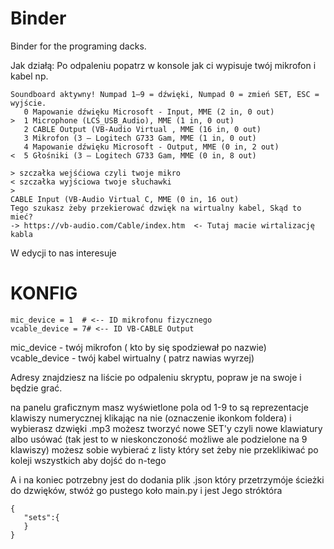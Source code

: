 # Binder
Binder for the programing dacks.

Jak działą:
Po odpaleniu popatrz w konsole jak ci wypisuje twój mikrofon i kabel np.
```
Soundboard aktywny! Numpad 1–9 = dźwięki, Numpad 0 = zmień SET, ESC = wyjście.
   0 Mapowanie dźwięku Microsoft - Input, MME (2 in, 0 out)
>  1 Microphone (LCS_USB_Audio), MME (1 in, 0 out)
   2 CABLE Output (VB-Audio Virtual , MME (16 in, 0 out)
   3 Mikrofon (3 — Logitech G733 Gam, MME (1 in, 0 out)
   4 Mapowanie dźwięku Microsoft - Output, MME (0 in, 2 out)
<  5 Głośniki (3 — Logitech G733 Gam, MME (0 in, 8 out)

> szczałka wejśćiowa czyli twoje mikro
< szczałka wyjściowa twoje słuchawki
> 
CABLE Input (VB-Audio Virtual C, MME (0 in, 16 out) 
Tego szukasz żeby przekierować dzwięk na wirtualny kabel, Skąd to mieć? 
-> https://vb-audio.com/Cable/index.htm  <- Tutaj macie wirtalizację kabla
```
W edycji to nas interesuje 
# KONFIG
```
mic_device = 1  # <-- ID mikrofonu fizycznego
vcable_device = 7# <-- ID VB-CABLE Output
```
mic_device - twój mikrofon ( kto by się spodziewał po nazwie)
vcable_device - twój kabel wirtualny  ( patrz nawias wyrzej)

Adresy znajdziesz na liście po odpaleniu skryptu, popraw je na swoje i będzie grać.

na panelu graficznym masz wyświetlone pola od 1-9 to są reprezentacje klawiszy numerycznej klikając na nie (oznaczenie ikonkom foldera) i wybierasz dzwięki .mp3 
możesz tworzyć nowe SET'y czyli nowe klawiatury albo usówać (tak jest to w nieskonczoność możliwe ale podzielone na 9 klawiszy)
możesz sobie wybierać z listy który set żeby nie przeklikiwać po koleji wszystkich aby dojść do n-tego

A i na koniec potrzebny jest do dodania plik .json który przetrzymóje ścieżki do dzwięków, stwóż go pustego koło main.py i jest
Jego stróktóra 
```
{
   "sets":{
   }
}   
```
